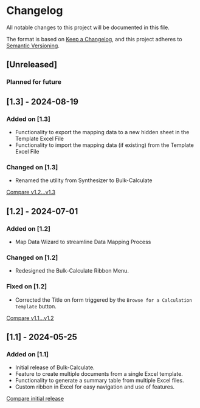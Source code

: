 # Changelog

All notable changes to this project will be documented in this file.

The format is based on [Keep a Changelog](https://keepachangelog.com/en/1.0.0/),
and this project adheres to [Semantic Versioning](https://semver.org/spec/v2.0.0.html).

## [Unreleased]

### Planned for future

## [1.3] - 2024-08-19

### Added on [1.3]

- Functionality to export the mapping data to a new hidden sheet in the Template Excel File
- Functionality to import the mapping data (if existing) from the Template Excel File

### Changed on [1.3]

- Renamed the utility from Synthesizer to Bulk-Calculate

[Compare v1.2...v1.3](https://github.com/engineered-in/Bulk-Calculate/compare/1.2...1.3)

## [1.2] - 2024-07-01

### Added on [1.2]

- Map Data Wizard to streamline Data Mapping Process

### Changed on [1.2]

- Redesigned the Bulk-Calculate Ribbon Menu.

### Fixed on [1.2]

- Corrected the Title on form triggered by the `Browse for a Calculation Template` button.

[Compare v1.1...v1.2](https://github.com/engineered-in/Bulk-Calculate/compare/1.1...1.2)

## [1.1] - 2024-05-25

### Added on [1.1]

- Initial release of Bulk-Calculate.
- Feature to create multiple documents from a single Excel template.
- Functionality to generate a summary table from multiple Excel files.
- Custom ribbon in Excel for easy navigation and use of features.

[Compare initial release](https://github.com/engineered-in/Bulk-Calculate/releases/tag/1.1)
